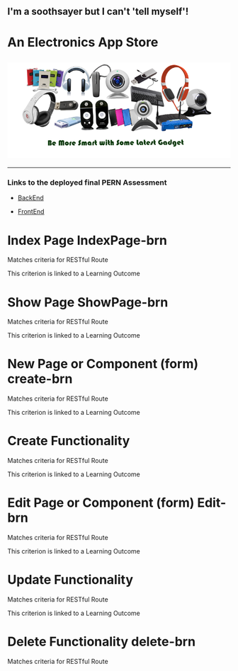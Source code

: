 ## I'm a soothsayer but I can't 'tell myself'!


# An Electronics App Store 

## ![Tux, the Linux mascot](./assets/product-images/electronic_gadgets.png) ##
---


### Links to the deployed final PERN Assessment  ###

- [BackEnd](https://pern-backend.herokuapp.com/)


- [FrontEnd](https://pern-frontend.netlify.app/)


# Index Page IndexPage-brn
Matches criteria for RESTful Route

This criterion is linked to a Learning Outcome
# Show Page  ShowPage-brn
Matches criteria for RESTful Route

This criterion is linked to a Learning Outcome

# New Page or Component (form) create-brn
Matches criteria for RESTful Route

This criterion is linked to a Learning Outcome
# Create Functionality  
Matches criteria for RESTful Route

This criterion is linked to a Learning Outcome
# Edit Page or Component (form) Edit-brn
Matches criteria for RESTful Route

This criterion is linked to a Learning Outcome
# Update Functionality       
Matches criteria for RESTful Route

This criterion is linked to a Learning Outcome
# Delete Functionality   delete-brn
Matches criteria for RESTful Route